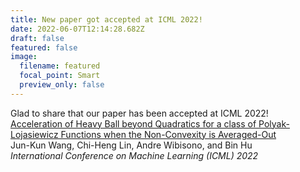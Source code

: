```yaml
---
title: New paper got accepted at ICML 2022!
date: 2022-06-07T12:14:28.682Z
draft: false
featured: false
image:
  filename: featured
  focal_point: Smart
  preview_only: false
---
```

Glad to share that our paper has been accepted at ICML 2022!\
[Acceleration of Heavy Ball beyond Quadratics for a class of Polyak-Lojasiewicz Functions when the Non-Convexity is Averaged-Out](https://jimwang123.github.io/Provable)\
Jun-Kun Wang, Chi-Heng Lin, Andre Wibisono, and Bin Hu\
*International Conference on Machine Learning (ICML) 2022*